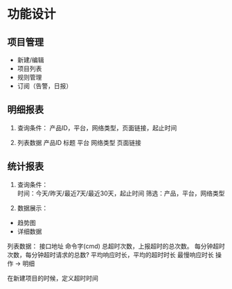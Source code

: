 # 功能设计

## 项目管理

- 新建/编辑
- 项目列表
- 规则管理
- 订阅（告警，日报）

## 明细报表

1. 查询条件：
产品ID，平台，网络类型，页面链接，起止时间

2. 列表数据
产品ID
标题
平台
网络类型
页面链接

## 统计报表

1. 查询条件：  
时间：今天/昨天/最近7天/最近30天，起止时间
筛选：产品，平台，网络类型

2. 数据展示：  
- 趋势图
- 详细数据

列表数据：
接口地址
命令字(cmd)
总超时次数，上报超时的总次数。
每分钟超时次数，每分钟超时请求的总数?
平均响应时长，平均的超时时长
最慢响应时长
操作 -> 明细

在新建项目的时候，定义超时时间
